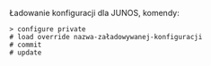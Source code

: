 Ładowanie konfiguracji dla JUNOS, komendy:

```
> configure private
# load override nazwa-załadowywanej-konfiguracji
# commit
# update
```